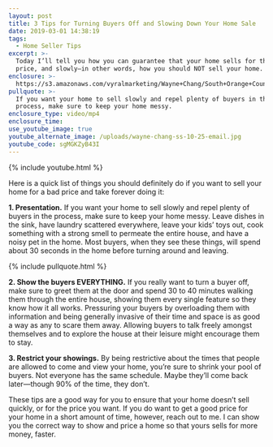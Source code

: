 ```yaml
---
layout: post
title: 3 Tips for Turning Buyers Off and Slowing Down Your Home Sale
date: 2019-03-01 14:38:19
tags:
  - Home Seller Tips
excerpt: >-
  Today I’ll tell you how you can guarantee that your home sells for the lowest
  price, and slowly—in other words, how you should NOT sell your home.
enclosure: >-
  https://s3.amazonaws.com/vyralmarketing/Wayne+Chang/South+Orange+County+Real+Estate-+3+Tips+for+Turning+Buyers+Off+and+Slowing+Down+Your+Home+Sale.mp4
pullquote: >-
  If you want your home to sell slowly and repel plenty of buyers in the
  process, make sure to keep your home messy.
enclosure_type: video/mp4
enclosure_time:
use_youtube_image: true
youtube_alternate_image: /uploads/wayne-chang-ss-10-25-email.jpg
youtube_code: sgMGKZyB43I
---
```


{% include youtube.html %}

Here is a quick list of things you should definitely do if you want to sell your home for a bad price and take forever doing it:

**1. Presentation.** If you want your home to sell slowly and repel plenty of buyers in the process, make sure to keep your home messy. Leave dishes in the sink, have laundry scattered everywhere, leave your kids’ toys out, cook something with a strong smell to permeate the entire house, and have a noisy pet in the home. Most buyers, when they see these things, will spend about 30 seconds in the home before turning around and leaving.

{% include pullquote.html %}

**2. Show the buyers EVERYTHING.** If you really want to turn a buyer off, make sure to greet them at the door and spend 30 to 40 minutes walking them through the entire house, showing them every single feature so they know how it all works. Pressuring your buyers by overloading them with information and being generally invasive of their time and space is as good a way as any to scare them away. Allowing buyers to talk freely amongst themselves and to explore the house at their leisure might encourage them to stay.

**3. Restrict your showings.** By being restrictive about the times that people are allowed to come and view your home, you’re sure to shrink your pool of buyers. Not everyone has the same schedule. Maybe they’ll come back later—though 90% of the time, they don’t.

These tips are a good way for you to ensure that your home doesn’t sell quickly, or for the price you want. If you do want to get a good price for your home in a short amount of time, however, reach out to me. I can show you the correct way to show and price a home so that yours sells for more money, faster.